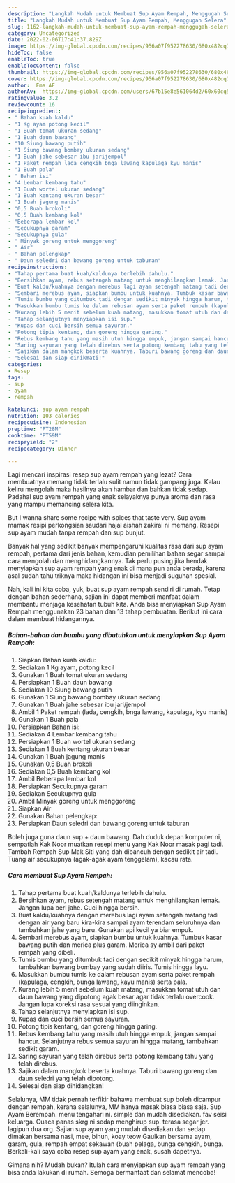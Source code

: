 ```yaml
---
description: "Langkah Mudah untuk Membuat Sup Ayam Rempah, Menggugah Selera"
title: "Langkah Mudah untuk Membuat Sup Ayam Rempah, Menggugah Selera"
slug: 1162-langkah-mudah-untuk-membuat-sup-ayam-rempah-menggugah-selera
category: Uncategorized
date: 2022-02-06T17:41:37.829Z
image: https://img-global.cpcdn.com/recipes/956a07f952278630/680x482cq70/sup-ayam-rempah-foto-resep-utama.jpg
hideToc: false
enableToc: true
enableTocContent: false
thumbnail: https://img-global.cpcdn.com/recipes/956a07f952278630/680x482cq70/sup-ayam-rempah-foto-resep-utama.jpg
cover: https://img-global.cpcdn.com/recipes/956a07f952278630/680x482cq70/sup-ayam-rempah-foto-resep-utama.jpg
author:  Ema AF
authorAv:  https://img-global.cpcdn.com/users/67b15e8e561064d2/60x60cq50/avatar.jpg
ratingvalue: 3.2
reviewcount: 16
recipeingredient:
- " Bahan kuah kaldu"
- "1 Kg ayam potong kecil"
- "1 Buah tomat ukuran sedang"
- "1 Buah daun bawang"
- "10 Siung bawang putih"
- "1 Siung bawang bombay ukuran sedang"
- "1 Buah jahe sebesar ibu jarijempol"
- "1 Paket rempah lada cengkih bnga lawang kapulaga kyu manis"
- "1 Buah pala"
- " Bahan isi"
- "4 Lembar kembang tahu"
- "1 Buah wortel ukuran sedang"
- "1 Buah kentang ukuran besar"
- "1 Buah jagung manis"
- "0,5 Buah brokoli"
- "0,5 Buah kembang kol"
- "Beberapa lembar kol"
- "Secukupnya garam"
- "Secukupnya gula"
- " Minyak goreng untuk menggoreng"
- " Air"
- " Bahan pelengkap"
- " Daun seledri dan bawang goreng untuk taburan"
recipeinstructions:
- "Tahap pertama buat kuah/kaldunya terlebih dahulu."
- "Bersihkan ayam, rebus setengah matang untuk menghilangkan lemak. Jangan lupa beri jahe. Cuci hingga bersih."
- "Buat kaldu/kuahnya dengan merebus lagi ayam setengah matang tadi dengan air yang baru kira-kira sampai ayam terendam seluruhnya dan tambahkan jahe yang baru. Gunakan api kecil ya biar empuk."
- "Sembari merebus ayam, siapkan bumbu untuk kuahnya. Tumbuk kasar bawang putih dan merica plus garam. Merica sy ambil dari paket rempah yang dibeli."
- "Tumis bumbu yang ditumbuk tadi dengan sedikit minyak hingga harum, tambahkan bawang bombay yang sudah diiris. Tumis hingga layu."
- "Masukkan bumbu tumis ke dalam rebusan ayam serta paket rempah (kapulaga, cengkih, bunga lawang, kayu manis) serta pala."
- "Kurang lebih 5 menit sebelum kuah matang, masukkan tomat utuh dan daun bawang yang dipotong agak besar agar tidak terlalu overcook. Jangan lupa koreksi rasa sesuai yang diinginkan."
- "Tahap selanjutnya menyiapkan isi sup."
- "Kupas dan cuci bersih semua sayuran."
- "Potong tipis kentang, dan goreng hingga garing."
- "Rebus kembang tahu yang masih utuh hingga empuk, jangan sampai hancur. Selanjutnya rebus semua sayuran hingga matang, tambahkan sedikit garam."
- "Saring sayuran yang telah direbus serta potong kembang tahu yang telah direbus."
- "Sajikan dalam mangkok beserta kuahnya. Taburi bawang goreng dan daun seledri yang telah dipotong."
- "Selesai dan siap dinikmati!"
categories:
- Resep
tags:
- sup
- ayam
- rempah

katakunci: sup ayam rempah 
nutrition: 103 calories
recipecuisine: Indonesian
preptime: "PT28M"
cooktime: "PT59M"
recipeyield: "2"
recipecategory: Dinner

---
```



Lagi mencari inspirasi resep sup ayam rempah yang lezat? Cara membuatnya memang tidak terlalu sulit namun tidak gampang juga. Kalau keliru mengolah maka hasilnya akan hambar dan bahkan tidak sedap. Padahal sup ayam rempah yang enak selayaknya punya aroma dan rasa yang mampu memancing selera kita.


But I wanna share some recipe with spices that taste very. Sup ayam mamak resipi perkongsian saudari hajal aishah zakirai ni memang. Resepi sup ayam mudah tanpa rempah dan sup bunjut.

Banyak hal yang sedikit banyak mempengaruhi kualitas rasa dari sup ayam rempah, pertama dari jenis bahan, kemudian pemilihan bahan segar sampai cara mengolah dan menghidangkannya. Tak perlu pusing jika hendak menyiapkan sup ayam rempah yang enak di mana pun anda berada, karena asal sudah tahu triknya maka hidangan ini bisa menjadi suguhan spesial.


Nah, kali ini kita coba, yuk, buat sup ayam rempah sendiri di rumah. Tetap dengan bahan sederhana, sajian ini dapat memberi manfaat dalam membantu menjaga kesehatan tubuh kita. Anda bisa menyiapkan Sup Ayam Rempah menggunakan 23 bahan dan 13 tahap pembuatan. Berikut ini cara dalam membuat hidangannya.

<!--inarticleads1-->

##### Bahan-bahan dan bumbu yang dibutuhkan untuk menyiapkan Sup Ayam Rempah:

1. Siapkan  Bahan kuah kaldu:
1. Sediakan 1 Kg ayam, potong kecil
1. Gunakan 1 Buah tomat ukuran sedang
1. Persiapkan 1 Buah daun bawang
1. Sediakan 10 Siung bawang putih
1. Gunakan 1 Siung bawang bombay ukuran sedang
1. Gunakan 1 Buah jahe sebesar ibu jari/jempol
1. Ambil 1 Paket rempah (lada, cengkih, bnga lawang, kapulaga, kyu manis)
1. Gunakan 1 Buah pala
1. Persiapkan  Bahan isi:
1. Sediakan 4 Lembar kembang tahu
1. Persiapkan 1 Buah wortel ukuran sedang
1. Sediakan 1 Buah kentang ukuran besar
1. Gunakan 1 Buah jagung manis
1. Gunakan 0,5 Buah brokoli
1. Sediakan 0,5 Buah kembang kol
1. Ambil Beberapa lembar kol
1. Persiapkan Secukupnya garam
1. Sediakan Secukupnya gula
1. Ambil  Minyak goreng untuk menggoreng
1. Siapkan  Air
1. Gunakan  Bahan pelengkap:
1. Persiapkan  Daun seledri dan bawang goreng untuk taburan


Boleh juga guna daun sup + daun bawang. Dah duduk depan komputer ni, sempatlah Kak Noor muatkan resepi menu yang Kak Noor masak pagi tadi. Tambah Rempah Sup Mak Siti yang dah dibancuh dengan sedikit air tadi. Tuang air secukupnya (agak-agak ayam tenggelam), kacau rata. 

<!--inarticleads2-->

##### Cara membuat Sup Ayam Rempah:

1. Tahap pertama buat kuah/kaldunya terlebih dahulu.
1. Bersihkan ayam, rebus setengah matang untuk menghilangkan lemak. Jangan lupa beri jahe. Cuci hingga bersih.
1. Buat kaldu/kuahnya dengan merebus lagi ayam setengah matang tadi dengan air yang baru kira-kira sampai ayam terendam seluruhnya dan tambahkan jahe yang baru. Gunakan api kecil ya biar empuk.
1. Sembari merebus ayam, siapkan bumbu untuk kuahnya. Tumbuk kasar bawang putih dan merica plus garam. Merica sy ambil dari paket rempah yang dibeli.
1. Tumis bumbu yang ditumbuk tadi dengan sedikit minyak hingga harum, tambahkan bawang bombay yang sudah diiris. Tumis hingga layu.
1. Masukkan bumbu tumis ke dalam rebusan ayam serta paket rempah (kapulaga, cengkih, bunga lawang, kayu manis) serta pala.
1. Kurang lebih 5 menit sebelum kuah matang, masukkan tomat utuh dan daun bawang yang dipotong agak besar agar tidak terlalu overcook. Jangan lupa koreksi rasa sesuai yang diinginkan.
1. Tahap selanjutnya menyiapkan isi sup.
1. Kupas dan cuci bersih semua sayuran.
1. Potong tipis kentang, dan goreng hingga garing.
1. Rebus kembang tahu yang masih utuh hingga empuk, jangan sampai hancur. Selanjutnya rebus semua sayuran hingga matang, tambahkan sedikit garam.
1. Saring sayuran yang telah direbus serta potong kembang tahu yang telah direbus.
1. Sajikan dalam mangkok beserta kuahnya. Taburi bawang goreng dan daun seledri yang telah dipotong.
1. Selesai dan siap dihidangkan!

Selalunya, MM tidak pernah terfikir bahawa membuat sup boleh dicampur dengan rempah, kerana selalunya, MM hanya masak biasa biasa saja. Sup Ayam Berempah. menu tengahari ni. simple dan mudah disediakan. fav seisi keluarga. Cuaca panas skrg ni sedap menghirup sup. terasa segar jer. lagipun dua org. Sajian sup ayam yang mudah disediakan dan sedap dimakan bersama nasi, mee, bihun, koay teow Gaulkan bersama ayam, garam, gula, rempah empat sekawan (buah pelaga, bunga cengkih, bunga. Berkali-kali saya coba resep sup ayam yang enak, susah dapetnya. 

Gimana nih? Mudah bukan? Itulah cara menyiapkan sup ayam rempah yang bisa anda lakukan di rumah. Semoga bermanfaat dan selamat mencoba!
